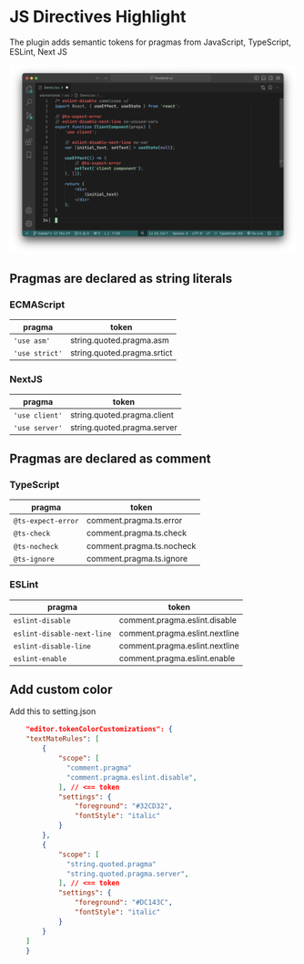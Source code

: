 # JS Directives Highlight

The plugin adds semantic tokens for pragmas from JavaScript, TypeScript, ESLint, Next JS

![js prgama](https://github.com/egorlem/ultima.workspace/blob/main/demos/js-pragmas-highlight-demo.png?raw=true)

## Pragmas are declared as string literals

### ECMAScript

| pragma | token |
| --- | --- |
| ```'use asm'``` | string.quoted.pragma.asm |
| ```'use strict'``` | string.quoted.pragma.srtict |

### NextJS

| pragma | token |
| --- | --- |
| ```'use client'``` | string.quoted.pragma.client |
| ```'use server'``` | string.quoted.pragma.server |

## Pragmas are declared as comment 

### TypeScript

| pragma | token |
| --- | --- |
| ```@ts-expect-error``` | comment.pragma.ts.error |
| ```@ts-check``` | comment.pragma.ts.check |
| ```@ts-nocheck``` | comment.pragma.ts.nocheck |
| ```@ts-ignore``` | comment.pragma.ts.ignore |

### ESLint

| pragma | token |
| --- | --- |
| ```eslint-disable``` |  comment.pragma.eslint.disable |
| ```eslint-disable-next-line``` | comment.pragma.eslint.nextline |
| ```eslint-disable-line``` | comment.pragma.eslint.nextline |
| ```eslint-enable``` | comment.pragma.eslint.enable |


## Add custom color

Add this to setting.json 

```json
	"editor.tokenColorCustomizations": {
    "textMateRules": [
        {
            "scope": [
              "comment.pragma"
              "comment.pragma.eslint.disable", 
            ], // <== token
            "settings": {
                "foreground": "#32CD32",
                "fontStyle": "italic"
            }
        },
        {
            "scope": [
              "string.quoted.pragma"
              "string.quoted.pragma.server", 
            ], // <== token
            "settings": {
                "foreground": "#DC143C",
                "fontStyle": "italic"
            }
        }
    ]
	}
```
